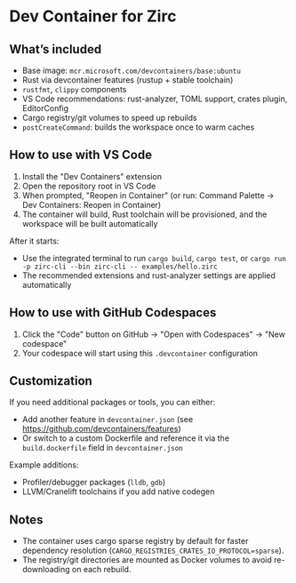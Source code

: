 # Dev Container for Zirc

## What’s included
- Base image: `mcr.microsoft.com/devcontainers/base:ubuntu`
- Rust via devcontainer features (rustup + stable toolchain)
- `rustfmt`, `clippy` components
- VS Code recommendations: rust-analyzer, TOML support, crates plugin, EditorConfig
- Cargo registry/git volumes to speed up rebuilds
- `postCreateCommand`: builds the workspace once to warm caches

## How to use with VS Code
1. Install the "Dev Containers" extension
2. Open the repository root in VS Code
3. When prompted, "Reopen in Container" (or run: Command Palette → Dev Containers: Reopen in Container)
4. The container will build, Rust toolchain will be provisioned, and the workspace will be built automatically

After it starts:
- Use the integrated terminal to run `cargo build`, `cargo test`, or `cargo run -p zirc-cli --bin zirc-cli -- examples/hello.zirc`
- The recommended extensions and rust-analyzer settings are applied automatically

## How to use with GitHub Codespaces
1. Click the "Code" button on GitHub → "Open with Codespaces" → "New codespace"
2. Your codespace will start using this `.devcontainer` configuration

## Customization
If you need additional packages or tools, you can either:
- Add another feature in `devcontainer.json` (see https://github.com/devcontainers/features)
- Or switch to a custom Dockerfile and reference it via the `build.dockerfile` field in `devcontainer.json`

Example additions:
- Profiler/debugger packages (`lldb`, `gdb`)
- LLVM/Cranelift toolchains if you add native codegen

## Notes
- The container uses cargo sparse registry by default for faster dependency resolution (`CARGO_REGISTRIES_CRATES_IO_PROTOCOL=sparse`).
- The registry/git directories are mounted as Docker volumes to avoid re-downloading on each rebuild.


